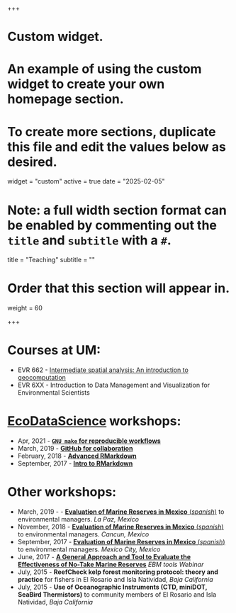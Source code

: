 +++
# Custom widget.
# An example of using the custom widget to create your own homepage section.
# To create more sections, duplicate this file and edit the values below as desired.
widget = "custom"
active = true
date = "2025-02-05"

# Note: a full width section format can be enabled by commenting out the `title` and `subtitle` with a `#`.
title = "Teaching"
subtitle = ""

# Order that this section will appear in.
weight = 60

+++

# Courses at UM:

- EVR 662 - [Intermediate spatial analysis: An introduction to geocomputation](https://jcvdav.github.io/EVR_662/)
- EVR 6XX - Introduction to Data Management and Visualization for Environmental Scientists

# [EcoDataScience](https://ecodatascience.github.io/) workshops:

- Apr, 2021 - [**`GNU make` for reproducible workflows**](https://github.com/jcvdav/make_tutorial)
- March, 2019 - [**GitHub for collaboration**](https://github.com/jcvdav/GitHubCollab)
- February, 2018 - [**Advanced RMarkdown**](https://github.com/jcvdav/LAFF_R)
- September, 2017 - [**Intro to RMarkdown**](https://jcvdav.github.io/intro2Rmd/)

# Other workshops:

- March, 2019 -  - [**Evaluation of Marine Reserves in Mexico** (*spanish*)](https://jcvdav.github.io/curso_marea/) to environmental managers. *La Paz, Mexico*
- November, 2018 - [**Evaluation of Marine Reserves in Mexico** (*spanish*)](https://jcvdav.github.io/curso_marea/) to environmental managers. *Cancun, Mexico*
- September, 2017 - [**Evaluation of Marine Reserves in Mexico** (*spanish*)](https://jcvdav.github.io/CursoMAREA/) to environmental managers. *Mexico City, Mexico*
- June, 2017 - [**A General Approach and Tool to Evaluate the Effectiveness of No-Take Marine Reserves**](https://www.openchannels.org/webinars/2017/general-approach-and-tool-evaluate-effectiveness-no-take-marine-reserves) *EBM tools Webinar*
- July, 2015 - **ReefCheck kelp forest monitoring protocol: theory and practice** for fishers in El Rosario and Isla Natividad, *Baja California*
- July, 2015 - **Use of Oceanographic Instruments (CTD, miniDOT, SeaBird Thermistors)** to community members of El Rosario and Isla Natividad, *Baja California*
